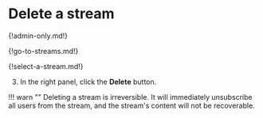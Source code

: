 # Delete a stream

{!admin-only.md!}

{!go-to-streams.md!}

{!select-a-stream.md!}

3. In the right panel, click the **Delete** button.

!!! warn ""
    Deleting a stream is irreversible. It will immediately
    unsubscribe all users from the stream, and the stream's content will not be
    recoverable.


